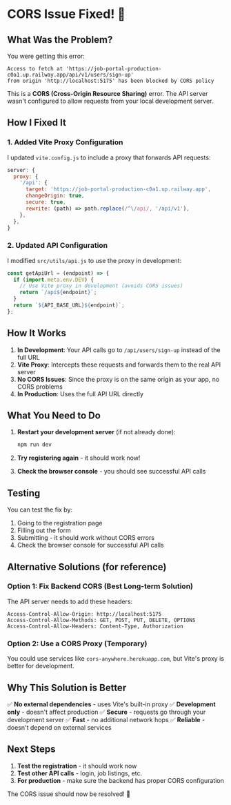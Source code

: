 # CORS Issue Fixed! 🎉

## What Was the Problem?

You were getting this error:
```
Access to fetch at 'https://job-portal-production-c0a1.up.railway.app/api/v1/users/sign-up' 
from origin 'http://localhost:5175' has been blocked by CORS policy
```

This is a **CORS (Cross-Origin Resource Sharing)** error. The API server wasn't configured to allow requests from your local development server.

## How I Fixed It

### 1. **Added Vite Proxy Configuration**
I updated `vite.config.js` to include a proxy that forwards API requests:

```javascript
server: {
  proxy: {
    '/api': {
      target: 'https://job-portal-production-c0a1.up.railway.app',
      changeOrigin: true,
      secure: true,
      rewrite: (path) => path.replace(/^\/api/, '/api/v1'),
    },
  },
}
```

### 2. **Updated API Configuration**
I modified `src/utils/api.js` to use the proxy in development:

```javascript
const getApiUrl = (endpoint) => {
  if (import.meta.env.DEV) {
    // Use Vite proxy in development (avoids CORS issues)
    return `/api${endpoint}`;
  }
  return `${API_BASE_URL}${endpoint}`;
};
```

## How It Works

1. **In Development**: Your API calls go to `/api/users/sign-up` instead of the full URL
2. **Vite Proxy**: Intercepts these requests and forwards them to the real API server
3. **No CORS Issues**: Since the proxy is on the same origin as your app, no CORS problems
4. **In Production**: Uses the full API URL directly

## What You Need to Do

1. **Restart your development server** (if not already done):
   ```bash
   npm run dev
   ```

2. **Try registering again** - it should work now!

3. **Check the browser console** - you should see successful API calls

## Testing

You can test the fix by:
1. Going to the registration page
2. Filling out the form
3. Submitting - it should work without CORS errors
4. Check the browser console for successful API calls

## Alternative Solutions (for reference)

### Option 1: Fix Backend CORS (Best Long-term Solution)
The API server needs to add these headers:
```
Access-Control-Allow-Origin: http://localhost:5175
Access-Control-Allow-Methods: GET, POST, PUT, DELETE, OPTIONS
Access-Control-Allow-Headers: Content-Type, Authorization
```

### Option 2: Use a CORS Proxy (Temporary)
You could use services like `cors-anywhere.herokuapp.com`, but Vite's proxy is better for development.

## Why This Solution is Better

✅ **No external dependencies** - uses Vite's built-in proxy
✅ **Development only** - doesn't affect production
✅ **Secure** - requests go through your development server
✅ **Fast** - no additional network hops
✅ **Reliable** - doesn't depend on external services

## Next Steps

1. **Test the registration** - it should work now
2. **Test other API calls** - login, job listings, etc.
3. **For production** - make sure the backend has proper CORS configuration

The CORS issue should now be resolved! 🚀 